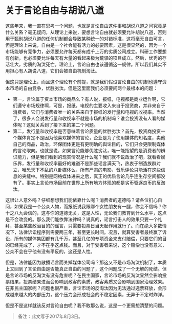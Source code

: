 # 关于言论自由与胡说八道

这些年来，我一直在思考一个问题，也就是言论自由这件事和胡说八道之间究竟是什么关系？毫无疑问，从理论上来说，要想言论自由就必须要允许胡说八道，否则用于甄别胡说八道的任何机制都会导致某种统一的对错标准，这将毫无自由可言，但是理论上来说，自由是一个社会能有活力的必要因素，这是很显然的，因为一个市场能够有竞争力，必须要允许每天都有成千上万的劣质公司成立。科研工作要想有创新，也必须要允许每天有大量的看起来极为荒谬的项目成立。然后，优秀的存活壮大，劣质的淘汰死亡。理论上，言论自由也该遵循这一规律。所以我们其实不用担心有人胡说八道，它们会被自由机制淘汰。

但这只是理论上，而且这个理论有个前提，就是我们假设言论自由的机制也遵守资本市场的自由竞争，优胜劣汰。但是这里面我们必须要问两个最根本的问题：

- 第一，言论属于资本市场的商品么？有人说，报纸，电视都是商业运作啊，它们遵守市场规律啊，可是，报纸，电视的主要收入来自于投资商，并非来自于消费者，它们与消费者唯一的关系来自于报纸的发行量和电视的收视率。当然了，很多人会说发行量和收视率不就是市场的机制吗？谁会投资没有人看的媒体呢？这就关系到了接下来的第二个问题。
- 第二，发行量和收视率是否意味着言论质量的优胜劣汰？首先，投资商投资一个媒体肯定不是因为他喜欢媒体的言论，企业是为了使用媒体的知名度，卖他自己的商品，政治，环保团体更是有更明确的舆论目的，它们只会更限制媒体的言论取向。也就是说，如果言论能够优胜劣汰，唯一能指望的是消费者的辨识能力，但是我们看到的现实情况是什么呢？我们就不说政治了吧，就看看娱乐界，发行量和收视率最好的难道不是那些谣言满天飞，热衷于制造族群对立，唯恐天下不乱的八卦媒体么，所有严肃的电影，音乐评论只能活在这些信息的夹缝中。特别是网络媒体进来之后，真正的优质言论几乎连生存空间都没有了。事实上言论市场目前在世界上所有地方体现的都是劣币驱逐良币的反淘汰。

这很让人意外吗？仔细想想我们能依靠什么呢？消费者的道德吗？请各位扪心自问，如果我是一个公众人物，而报纸说我跟哪个女性朋友有一腿，你会不信吗？你十之八九会信的，这与你的道德无关，这是人性，无论我们教育到什么水平，这点是不会改变的。那么我们能依靠法律吗？说真的，谣言打击人的效果只要一个礼拜，甚至某些政治目的的谣言，只需要投票日当天起作用就行了。而在绝大多数情况下，法律诉讼程序则需要两三年，甚至更长时间。况且，就算受害者最终赢了诉讼，所有的媒体集团都有几千万，甚至几亿的专项资金来支付赔偿，只要它们的目的已经完成了，才不在乎这点钱。而且，对于受害者来说，这个赔偿也没有意义，公众不会在乎他有没有平反的，这还是人性。

但是，法律能因为散播谣言而关掉媒体公司吗？那这又不是市场淘汰机制了，本质上又回到了言论自由是否能真正自由的问题了，这个问题成了一个无解的死结。但是言论市场的反淘汰有没有危害呢？在民主国家，言论市场的反淘汰显然会影响投票结果，投票结果进而会影响到政客的素质，政客素质又会影响到国家治理效果。在非民主国家呢？问题也很严重，言论市场的反淘汰因为无法通过选票释放，会形成越来越大的内部压力，这个压力会形成社会的不稳定因素，无异于不定时炸弹。

但是不是这样就该反对言论自由呢？我不敢那么说，这是一个更需想清楚的问题。

> 备注：此文写于2017年8月3日。
